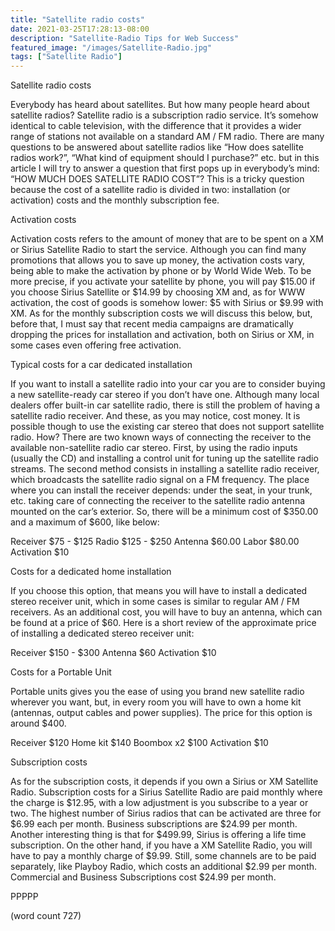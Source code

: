 ```yaml
---
title: "Satellite radio costs"
date: 2021-03-25T17:28:13-08:00
description: "Satellite-Radio Tips for Web Success"
featured_image: "/images/Satellite-Radio.jpg"
tags: ["Satellite Radio"]
---
```


Satellite radio costs

Everybody has heard about satellites. But how many people heard about satellite radios? Satellite radio is a subscription radio service. It’s somehow identical to cable television, with the difference that it provides a wider range of stations not available on a standard AM / FM radio. There are many questions to be answered about satellite radios like “How does satellite radios work?”, “What kind of equipment should I purchase?” etc. but in this article I will try to answer a question that first pops up in everybody’s mind: “HOW MUCH DOES SATELLITE RADIO COST”?  This is a tricky question because the cost of  a satellite radio is divided in two: installation (or activation) costs and the monthly subscription fee. 

Activation costs

Activation costs refers to the amount of money that are to be spent on a XM or Sirius Satellite Radio to start the service. Although you can find many promotions that allows you to save up money, the activation costs vary, being able to make the activation by phone or by World Wide Web. To be more precise, if you activate your satellite by phone, you will pay $15.00 if you choose Sirius Satellite or $14.99 by choosing XM and, as for WWW activation, the cost of goods is somehow lower: $5 with Sirius or $9.99 with XM. As for the monthly subscription costs we will discuss this below, but, before that, I must say that recent media campaigns are dramatically dropping the prices for installation and activation, both on Sirius or XM, in some cases even offering free activation.

Typical costs for a car dedicated installation

If you want to install a satellite radio into your car you are to consider buying a new satellite-ready car stereo if you don’t have one. Although many local dealers offer built-in car satellite radio, there is still the problem of having a satellite radio receiver. And these, as you may notice, cost money. It is possible though to use the existing car stereo that does not support satellite radio. How? There are two known ways of connecting the receiver to the available non-satellite radio car stereo. First, by using the radio inputs (usually the CD) and installing a control unit for tuning up the satellite radio streams. The second method consists in installing a satellite radio receiver, which broadcasts the satellite radio signal on a FM frequency. The place where you can install the receiver depends: under the seat, in your trunk, etc. taking care of connecting the receiver to the satellite radio antenna mounted on the car’s exterior.
So, there will be a minimum cost of $350.00 and a maximum of $600, like below:

Receiver    $75   - $125
Radio         $125 - $250
Antenna     $60.00
Labor 	      $80.00
Activation $10

Costs for a dedicated home installation

If you choose this option, that means you will have to install a dedicated stereo receiver unit, which in some cases is similar to regular AM / FM receivers. As an additional cost, you will have to buy an antenna, which can be found at a price of $60. Here is a short review of the approximate price of installing a dedicated stereo receiver unit:

Receiver   $150 - $300
Antenna    $60
Activation $10

Costs for a Portable Unit

Portable units gives you the ease of using you brand new satellite radio wherever you want, but, in every room you will have to own a home kit (antennas, output cables and power supplies). The price for this option is around $400.

Receiver         $120
Home kit        $140
Boombox x2  $100
Activation      $10

Subscription costs

As for the subscription costs, it depends if you own a Sirius or XM Satellite Radio. 
Subscription costs for a Sirius Satellite Radio are paid monthly where the charge is $12.95, with a low adjustment is you subscribe to a year or two. The highest number of Sirius radios that can be activated are three for $6.99 each per month. Business subscriptions are $24.99 per month. Another interesting thing is that for $499.99, Sirius is offering a life time subscription. 
On the other hand, if you have a XM Satellite Radio, you will have to pay a monthly charge of  $9.99. Still, some channels are to be paid separately, like Playboy Radio, which costs an additional $2.99 per month. Commercial and Business Subscriptions cost $24.99 per month.

PPPPP

(word count 727)

